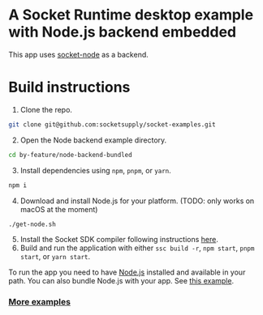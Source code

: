 # A Socket Runtime desktop example with Node.js backend embedded

This app uses [socket-node](https://github.com/socketsupply/socket-node) as a backend.

# Build instructions

1. Clone the repo.
```bash
git clone git@github.com:socketsupply/socket-examples.git
```
2. Open the Node backend example directory.
```bash
cd by-feature/node-backend-bundled
```
3. Install dependencies using `npm`, `pnpm`, or `yarn`.
```bash
npm i
```
4. Download and install Node.js for your platform. (TODO: only works on macOS at the moment)
```bash
./get-node.sh
```
5. Install the Socket SDK compiler following instructions [here](https://socketsupply.co/docs).
6. Build and run the application with either `ssc build -r`, `npm start`, `pnpm start`, or `yarn start`.

To run the app you need to have [Node.js](https://nodejs.org/en/) installed and available in your path.
You can also bundle Node.js with your app. See [this example](../node-backend-bundled/).

### [More examples](../../README.md)
